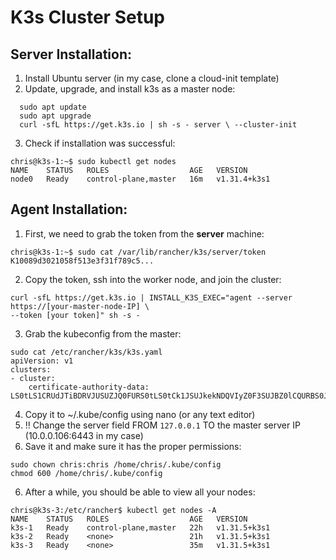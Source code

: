 # K3s Cluster Setup
## Server Installation:
1. Install Ubuntu server (in my case, clone a cloud-init template)
2. Update, upgrade, and install k3s as a master node:
```
  sudo apt update
  sudo apt upgrade
  curl -sfL https://get.k3s.io | sh -s - server \ --cluster-init
```
3. Check if installation was successful:
```
chris@k3s-1:~$ sudo kubectl get nodes
NAME    STATUS   ROLES                  AGE   VERSION
node0   Ready    control-plane,master   16m   v1.31.4+k3s1
```
## Agent Installation:
1. First, we need to grab the token from the **server** machine:
```
chris@k3s-1:~$ sudo cat /var/lib/rancher/k3s/server/token
K10089d3021058f513e3f31f789c5...
```
2. Copy the token, ssh into the worker node, and join the cluster:
```
curl -sfL https://get.k3s.io | INSTALL_K3S_EXEC="agent --server https://[your-master-node-IP] \
--token [your token]" sh -s -
```
3. Grab the kubeconfig from the master:
```
sudo cat /etc/rancher/k3s/k3s.yaml
apiVersion: v1
clusters:
- cluster:
    certificate-authority-data: LS0tLS1CRUdJTiBDRVJUSUZJQ0FURS0tLS0tCk1JSUJkekNDQVIyZ0F3SUJBZ0lCQURBS0JnZ3Foa2pPUFFRREFqQWpNU0V3SHdZRFZRUUREQmhyTTNNdGMyVnkKZG1WeUxXTmhRREUzTXprNU16QXdPVGt3SGhjTk1qVXdNakU1T...
```
4. Copy it to ~/.kube/config using nano (or any text editor)
5. !! Change the server field FROM ```127.0.0.1``` TO the master server IP (10.0.0.106:6443 in my case)
6. Save it and make sure it has the proper permissions:
```
sudo chown chris:chris /home/chris/.kube/config
chmod 600 /home/chris/.kube/config
```
6. After a while, you should be able to view all your nodes:
```
chris@k3s-3:/etc/rancher$ kubectl get nodes -A
NAME    STATUS   ROLES                  AGE   VERSION
k3s-1   Ready    control-plane,master   22h   v1.31.5+k3s1
k3s-2   Ready    <none>                 21h   v1.31.5+k3s1
k3s-3   Ready    <none>                 35m   v1.31.5+k3s1
```
